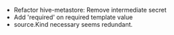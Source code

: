 

- Refactor hive-metastore: Remove intermediate secret
- Add 'required' on required template value
- source.Kind necessary seems redundant.